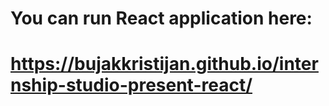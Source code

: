 # You can run React application here:
# https://bujakkristijan.github.io/internship-studio-present-react/
